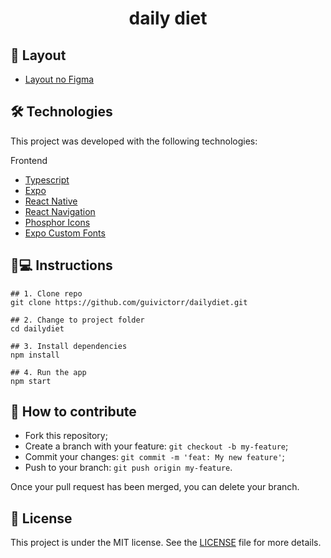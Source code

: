<h1 align='center'>daily diet</h1>

## 💄 Layout

- [Layout no Figma](https://www.figma.com/file/Om5K5tWEV7Om3HT74zrb3w/Daily-Diet-(Copy)?node-id=0%3A1&t=avRanko0gh7gbw6w-1)

## 🛠 Technologies

This project was developed with the following technologies:

Frontend

- [Typescript](typescriptlang.org/)
- [Expo](https://expo.io/)
- [React Native](https://reactnative.dev/)
- [React Navigation](https://reactnavigation.org/)
- [Phosphor Icons](https://www.npmjs.com/package/phosphor-react-native)
- [Expo Custom Fonts](https://docs.expo.io/guides/using-custom-fonts/)

## 📱💻 Instructions

```
## 1. Clone repo
git clone https://github.com/guivictorr/dailydiet.git

## 2. Change to project folder
cd dailydiet

## 3. Install dependencies
npm install

## 4. Run the app
npm start
```

## 🤔 How to contribute

- Fork this repository;
- Create a branch with your feature: `git checkout -b my-feature`;
- Commit your changes: `git commit -m 'feat: My new feature'`;
- Push to your branch: `git push origin my-feature`.

Once your pull request has been merged, you can delete your branch.

## 📝 License

This project is under the MIT license. See the [LICENSE](https://github.com/ignite-bootcamp/dailydiet/blob/main/LICENSE) file for more details.
